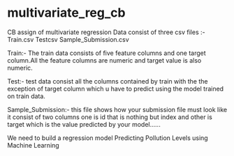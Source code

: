 # multivariate_reg_cb
CB assign of multivariate regression
Data consist of three csv files :-
Train.csv
Testcsv
Sample_Submission.csv

Train:- The train data consists of five feature columns and one target column.All the feature columns are numeric and target value is also numeric.

Test:- test data consist all the columns contained by train with the the exception of target column which u have to predict using the model trained on train data.

Sample_Submission:- this file shows how your submission file must look like it consist of two columns one is id that is nothing but index and other is target which is the value predicted by your model......

We need to build a regression model Predicting Pollution Levels using Machine Learning
